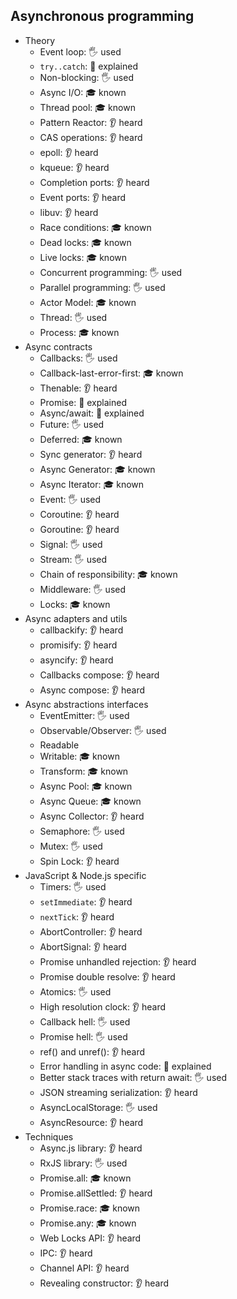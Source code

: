 ## Asynchronous programming

- Theory
  - Event loop: 🖐️ used
  - `try..catch`: 🙋 explained
  - Non-blocking: 🖐️ used
  - Async I/O: 🎓 known
  - Thread pool: 🎓 known
  - Pattern Reactor: 👂 heard
  - CAS operations: 👂 heard
  - epoll: 👂 heard
  - kqueue: 👂 heard
  - Completion ports: 👂 heard
  - Event ports: 👂 heard
  - libuv: 👂 heard
  - Race conditions: 🎓 known
  - Dead locks: 🎓 known
  - Live locks: 🎓 known
  - Concurrent programming: 🖐️ used
  - Parallel programming: 🖐️ used
  - Actor Model: 🎓 known
  - Thread: 🖐️ used
  - Process: 🎓 known
- Async contracts
  - Callbacks: 🖐️ used
  - Callback-last-error-first: 🎓 known
  - Thenable: 👂 heard
  - Promise: 🙋 explained
  - Async/await: 🙋 explained
  - Future: 🖐️ used
  - Deferred: 🎓 known
  - Sync generator: 👂 heard
  - Async Generator: 🎓 known
  - Async Iterator: 🎓 known
  - Event: 🖐️ used
  - Coroutine: 👂 heard
  - Goroutine: 👂 heard
  - Signal: 🖐️ used
  - Stream: 🖐️ used
  - Chain of responsibility: 🎓 known
  - Middleware: 🖐️ used
  - Locks: 🎓 known
- Async adapters and utils
  - callbackify: 👂 heard
  - promisify: 👂 heard
  - asyncify: 👂 heard
  - Callbacks compose: 👂 heard
  - Async compose: 👂 heard
- Async abstractions interfaces
  - EventEmitter: 🖐️ used
  - Observable/Observer: 🖐️ used
  - Readable
  - Writable: 🎓 known
  - Transform: 🎓 known
  - Async Pool: 🎓 known
  - Async Queue: 🎓 known
  - Async Collector: 👂 heard
  - Semaphore: 🖐️ used
  - Mutex: 🖐️ used
  - Spin Lock: 👂 heard
- JavaScript & Node.js specific
  - Timers: 🖐️ used
  - `setImmediate`: 👂 heard
  - `nextTick`: 👂 heard
  - AbortController: 👂 heard
  - AbortSignal: 👂 heard
  - Promise unhandled rejection: 👂 heard
  - Promise double resolve: 👂 heard
  - Atomics: 🖐️ used
  - High resolution clock: 👂 heard
  - Callback hell: 🖐️ used
  - Promise hell: 🖐️ used
  - ref() and unref(): 👂 heard
  - Error handling in async code: 🙋 explained
  - Better stack traces with return await: 🖐️ used
  - JSON streaming serialization: 👂 heard
  - AsyncLocalStorage: 🖐️ used
  - AsyncResource: 👂 heard
- Techniques
  - Async.js library: 👂 heard
  - RxJS library: 🖐️ used
  - Promise.all: 🎓 known
  - Promise.allSettled: 👂 heard
  - Promise.race: 🎓 known
  - Promise.any: 🎓 known
  - Web Locks API: 👂 heard
  - IPC: 👂 heard
  - Channel API: 👂 heard
  - Revealing constructor: 👂 heard
